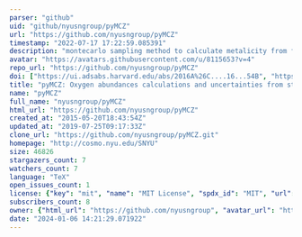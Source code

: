 ```yaml
---
parser: "github"
uid: "github/nyusngroup/pyMCZ"
url: "https://github.com/nyusngroup/pyMCZ"
timestamp: "2022-07-17 17:22:59.085391"
description: "montecarlo sampling method to calculate metalicity from flux data"
avatar: "https://avatars.githubusercontent.com/u/8115653?v=4"
repo_url: "https://github.com/nyusngroup/pyMCZ"
doi: ["https://ui.adsabs.harvard.edu/abs/2016A%26C....16...54B", "https://ui.adsabs.harvard.edu/abs/2015ascl.soft05025B/abstract"]
title: "pyMCZ: Oxygen abundances calculations and uncertainties from strong-line flux measurements"
name: "pyMCZ"
full_name: "nyusngroup/pyMCZ"
html_url: "https://github.com/nyusngroup/pyMCZ"
created_at: "2015-05-20T18:43:54Z"
updated_at: "2019-07-25T09:17:33Z"
clone_url: "https://github.com/nyusngroup/pyMCZ.git"
homepage: "http://cosmo.nyu.edu/SNYU"
size: 46826
stargazers_count: 7
watchers_count: 7
language: "TeX"
open_issues_count: 1
license: {"key": "mit", "name": "MIT License", "spdx_id": "MIT", "url": "https://api.github.com/licenses/mit", "node_id": "MDc6TGljZW5zZTEz"}
subscribers_count: 8
owner: {"html_url": "https://github.com/nyusngroup", "avatar_url": "https://avatars.githubusercontent.com/u/8115653?v=4", "login": "nyusngroup", "type": "Organization"}
date: "2024-01-06 14:21:29.071922"
---
```

